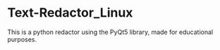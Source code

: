 # Text-Redactor_Linux
This is a python redactor using the PyQt5 library, made for educational purposes.
